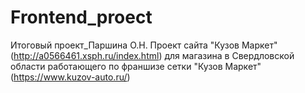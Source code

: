 # Frontend_proect
Итоговый проект_Паршина О.Н.
Проект сайта "Кузов Маркет" (http://a0566461.xsph.ru/index.html) для магазина в Свердловской области работающего по франшизе сетки "Кузов Маркет" (https://www.kuzov-auto.ru/)
